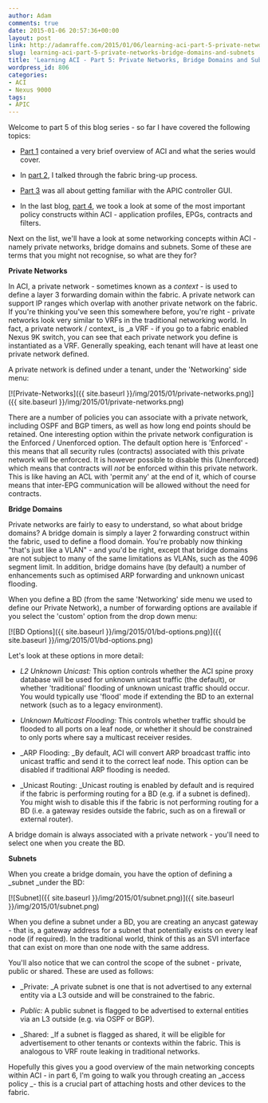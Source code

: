 ```yaml
---
author: Adam
comments: true
date: 2015-01-06 20:57:36+00:00
layout: post
link: http://adamraffe.com/2015/01/06/learning-aci-part-5-private-networks-bridge-domains-and-subnets/
slug: learning-aci-part-5-private-networks-bridge-domains-and-subnets
title: 'Learning ACI - Part 5: Private Networks, Bridge Domains and Subnets'
wordpress_id: 806
categories:
- ACI
- Nexus 9000
tags:
- APIC
---
```


Welcome to part 5 of this blog series - so far I have covered the following topics:



	
  * [Part 1](http://adamraffe.com/2014/12/03/learning-aci-part-1-overview/) contained a very brief overview of ACI and what the series would cover.

	
  * In [part 2](http://adamraffe.com/2014/12/03/learning-aci-part-2-bringing-up-a-fabric/), I talked through the fabric bring-up process.

	
  * [Part 3](http://adamraffe.com/2014/12/03/learning-aci-part-3-getting-familiar-with-the-apic/) was all about getting familiar with the APIC controller GUI.

	
  * In the last blog, [part 4](http://adamraffe.com/2015/01/02/learning-aci-part-4-application-profiles-epgs-contracts-and-filters/), we took a look at some of the most important policy constructs within ACI - application profiles, EPGs, contracts and filters.


Next on the list, we'll have a look at some networking concepts within ACI - namely private networks, bridge domains and subnets. Some of these are terms that you might not recognise, so what are they for?<!-- more -->

**Private Networks**

In ACI, a private network - sometimes known as a _context_ - is used to define a layer 3 forwarding domain within the fabric. A private network can support IP ranges which overlap with another private network on the fabric. If you're thinking you've seen this somewhere before, you're right - private networks look very similar to VRFs in the traditional networking world. In fact, a private network / context_ is _a VRF - if you go to a fabric enabled Nexus 9K switch, you can see that each private network you define is instantiated as a VRF. Generally speaking, each tenant will have at least one private network defined.

A private network is defined under a tenant, under the 'Networking' side menu:

[![Private-Networks]({{ site.baseurl }}/img/2015/01/private-networks.png)]({{ site.baseurl }}/img/2015/01/private-networks.png)

There are a number of policies you can associate with a private network, including OSPF and BGP timers, as well as how long end points should be retained. One interesting option within the private network configuration is the Enforced / Unenforced option. The default option here is 'Enforced' - this means that all security rules (contracts) associated with this private network will be enforced. It is however possible to disable this (Unenforced) which means that contracts will _not_ be enforced within this private network. This is like having an ACL with 'permit any' at the end of it, which of course means that inter-EPG communication will be allowed without the need for contracts.

**Bridge Domains**

Private networks are fairly to easy to understand, so what about bridge domains? A bridge domain is simply a layer 2 forwarding construct within the fabric, used to define a flood domain. You're probably now thinking "that's just like a VLAN" - and you'd be right, except that bridge domains are not subject to many of the same limitations as VLANs, such as the 4096 segment limit. In addition, bridge domains have (by default) a number of enhancements such as optimised ARP forwarding and unknown unicast flooding.

When you define a BD (from the same 'Networking' side menu we used to define our Private Network), a number of forwarding options are available if you select the 'custom' option from the drop down menu:

[![BD Options]({{ site.baseurl }}/img/2015/01/bd-options.png)]({{ site.baseurl }}/img/2015/01/bd-options.png)

Let's look at these options in more detail:



	
  * _L2 Unknown Unicast:_ This option controls whether the ACI spine proxy database will be used for unknown unicast traffic (the default), or whether 'traditional' flooding of unknown unicast traffic should occur. You would typically use 'flood' mode if extending the BD to an external network (such as to a legacy environment).

	
  * _Unknown Multicast Flooding:_ This controls whether traffic should be flooded to all ports on a leaf node, or whether it should be constrained to only ports where say a multicast receiver resides.

	
  * _ARP Flooding: _By default, ACI will convert ARP broadcast traffic into unicast traffic and send it to the correct leaf node. This option can be disabled if traditional ARP flooding is needed.

	
  * _Unicast Routing: _Unicast routing is enabled by default and is required if the fabric is performing routing for a BD (e.g. if a subnet is defined). You might wish to disable this if the fabric is not performing routing for a BD (i.e. a gateway resides outside the fabric, such as on a firewall or external router).


A bridge domain is always associated with a private network - you'll need to select one when you create the BD.

**Subnets**

When you create a bridge domain, you have the option of defining a _subnet _under the BD:

[![Subnet]({{ site.baseurl }}/img/2015/01/subnet.png)]({{ site.baseurl }}/img/2015/01/subnet.png)

When you define a subnet under a BD, you are creating an anycast gateway - that is, a gateway address for a subnet that potentially exists on every leaf node (if required). In the traditional world, think of this as an SVI interface that can exist on more than one node with the same address.

You'll also notice that we can control the scope of the subnet - private, public or shared. These are used as follows:



	
  * _Private: _A private subnet is one that is not advertised to any external entity via a L3 outside and will be constrained to the fabric.

	
  * _Public:_ A public subnet is flagged to be advertised to external entities via an L3 outside (e.g. via OSPF or BGP).

	
  * _Shared: _If a subnet is flagged as shared, it will be eligible for advertisement to other tenants or contexts within the fabric. This is analogous to VRF route leaking in traditional networks.


Hopefully this gives you a good overview of the main networking concepts within ACI - in part 6, I'm going to walk you through creating an _access policy _- this is a crucial part of attaching hosts and other devices to the fabric.
